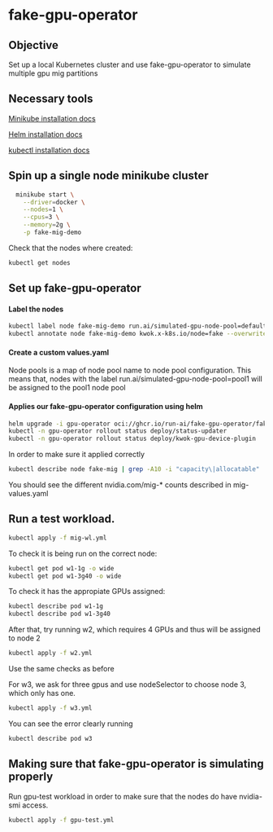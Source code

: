 # fake-gpu-operator

## Objective
Set up a local Kubernetes cluster and use fake-gpu-operator to simulate multiple gpu mig partitions

## Necessary tools
[Minikube installation docs](https://minikube.sigs.k8s.io/docs/start/?arch=%2Flinux%2Fx86-64%2Fstable%2Frpm+package)

[Helm installation docs](https://helm.sh/docs/intro/install/)

[kubectl installation docs](https://kubernetes.io/docs/tasks/tools/#kubectl)

## Spin up a single node minikube cluster

```bash
  minikube start \
    --driver=docker \
    --nodes=1 \
    --cpus=3 \
    --memory=2g \
    -p fake-mig-demo
```

Check that the nodes where created:

```bash
kubectl get nodes
```


## Set up fake-gpu-operator

#### Label the nodes

```bash
kubectl label node fake-mig-demo run.ai/simulated-gpu-node-pool=default --overwrite
kubectl annotate node fake-mig-demo kwok.x-k8s.io/node=fake --overwrite
```

#### Create a custom values.yaml
Node pools is a map of node pool name to node pool configuration.
This means that, nodes with the label run.ai/simulated-gpu-node-pool=pool1
will be assigned to the pool1 node pool

#### Applies our fake-gpu-operator configuration using helm

```bash
helm upgrade -i gpu-operator oci://ghcr.io/run-ai/fake-gpu-operator/fake-gpu-operator --namespace gpu-operator --create-namespace -f mig-values.yaml
kubectl -n gpu-operator rollout status deploy/status-updater 
kubectl -n gpu-operator rollout status deploy/kwok-gpu-device-plugin
```

In order to make sure it applied correctly

```bash
kubectl describe node fake-mig | grep -A10 -i "capacity\|allocatable"
```

You should see the different nvidia.com/mig-* counts described in mig-values.yaml

## Run a test workload.

```bash
kubectl apply -f mig-wl.yml
```

To check it is being run on the correct node:

```bash
kubectl get pod w1-1g -o wide
kubectl get pod w1-3g40 -o wide
```

To check it has the appropiate GPUs assigned:

```bash
kubectl describe pod w1-1g
kubectl describe pod w1-3g40
```

After that, try running w2, which requires 4 GPUs and thus will be assigned to node 2

```bash
kubectl apply -f w2.yml
```

Use the same checks as before

For w3, we ask for three gpus and use nodeSelector to choose node 3, which only has one.

```bash
kubectl apply -f w3.yml
```

You can see the error clearly running

```bash
kubectl describe pod w3
```

## Making sure that fake-gpu-operator is simulating properly

Run gpu-test workload in order to make sure that the nodes do have nvidia-smi access.

```bash
kubectl apply -f gpu-test.yml
```

